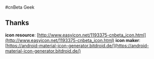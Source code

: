 #cnBeta Geek


## Thanks
**icon resource**: [http://www.easyicon.net/1193375-cnbeta_icon.html](http://www.easyicon.net/1193375-cnbeta_icon.html)
**icon maker**: [https://android-material-icon-generator.bitdroid.de/](https://android-material-icon-generator.bitdroid.de/)

